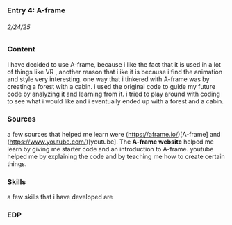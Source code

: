 ### Entry 4: A-frame
###### 2/24/25

### Content
I have decided to use A-frame, because i like the fact that it is used in a lot of things like VR , another reason that i ike it is because i find the animation and style very interesting. one way that i tinkered with A-frame was by creating a forest with a cabin. i used the original code to guide my future code by analyzing it and learning from it. i tried to play around with coding to see what i would like and i eventually ended up with a forest and a cabin.

### Sources
a few sources that helped me learn were (https://aframe.io/)[A-frame] and (https://www.youtube.com/)[youtube]. The **A-frame website** helped me learn by giving me starter code and an introduction to A-frame. youtube helped me by explaining the code and by teaching me how to create certain things. 

### Skills
a few skills that i have developed are 

### EDP
